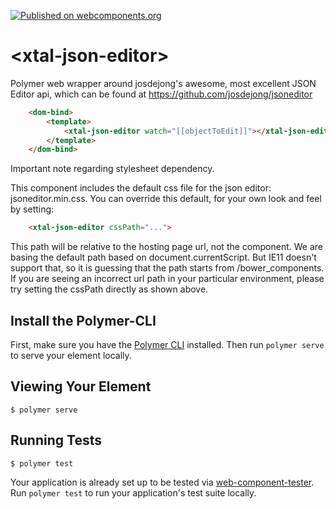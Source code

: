 [![Published on webcomponents.org](https://img.shields.io/badge/webcomponents.org-published-blue.svg)](https://www.webcomponents.org/element/bahrus/xtal-json-editor)

# \<xtal-json-editor\>

Polymer web wrapper around josdejong&#39;s awesome, most excellent JSON Editor api, which can be found at  https://github.com/josdejong/jsoneditor

<!--
```
<custom-element-demo>
  <template>
    <link rel="import" href="xtal-json-editor.html">
    <link rel="import" href="../polymer/lib/elements/dom-bind.html">
    <dom-bind>
        <template>
            <xtal-json-editor watch="[[objectToEdit]]"></xtal-json-editor>
            <br>
              Edited Value: 
              <code>[[myEditedResult]]</code>
            </template>
        </template>
    </dom-bind>
    <script>
        document.querySelector('dom-bind').objectToEdit = {
          hello: 'world'
        };
      </script>
  </template>
</custom-element-demo>
```
-->
```html
    <dom-bind>
        <template>
            <xtal-json-editor watch="[[objectToEdit]]"></xtal-json-editor>
        </template>
    </dom-bind>
```

Important note regarding stylesheet dependency.

This component includes the default css file for the json editor:  jsoneditor.min.css.  You can override this default, for your own look and feel by setting:

```html
    <xtal-json-editor cssPath="...">
```

This path will be relative to the hosting page url, not the component.  We are basing the default path based on document.currentScript.  But IE11 doesn't support that, so it is guessing that the path starts from /bower_components.  If you are seeing an incorrect url path in your particular environment, please try setting the cssPath directly as shown above. 

## Install the Polymer-CLI

First, make sure you have the [Polymer CLI](https://www.npmjs.com/package/polymer-cli) installed. Then run `polymer serve` to serve your element locally.

## Viewing Your Element

```
$ polymer serve
```

## Running Tests

```
$ polymer test
```

Your application is already set up to be tested via [web-component-tester](https://github.com/Polymer/web-component-tester). Run `polymer test` to run your application's test suite locally.
